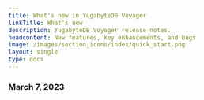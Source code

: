```yaml
---
title: What's new in YugabyteDB Voyager
linkTitle: What's new
description: YugabyteDB Voyager release notes.
headcontent: New features, key enhancements, and bugs
image: /images/section_icons/index/quick_start.png
layout: single
type: docs
---
```


### March 7, 2023

